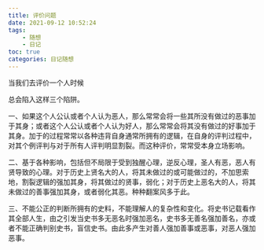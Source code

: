 ```yaml
---
title: 评价问题
date: 2021-09-12 10:52:24
tags: 
    - 随想
    - 日记
toc: true
categories: 日记随想
---
```


当我们去评价一个人时候
<!--more-->
总会陷入这样三个陷阱。

一、如果这个人公认或者个人认为恶人，那么常常会将一些其所没有做过的恶事加于其身；或者这个人公认或者个人认为好人，那么常常会将其没有做过的好事加于其身。加于的过程常常以各种违背自身通常所拥有的逻辑，在自身的评判过程中，对其个例评判与对于所有人评判明显割裂。而这种评价，常常受本身立场影响。

二、基于各种影响，包括但不局限于受到独醒心理，逆反心理，圣人有恶，恶人有贤导致的心理。对于历史上贤名大的人，将其未做过的或可能做过的，不加思索地，割裂逻辑的强加其身，将其做过的贤事，弱化；对于历史上恶名大的人，将其未做过的善事强加其身，或者弱化其恶。种种翻案风多于此。

三、不能公正的判断所拥有的史料，不能理解人的复杂性和变化。将史书记载看作其全部人生，由之引发当史书多无恶名时强加恶名，史书多无善名强加善名，亦或者不能正确判别史书，盲信史书。由此多产生对善人强加善事或恶事，对恶人强加恶事。